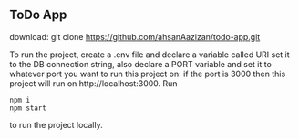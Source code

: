 ## ToDo App

download: git clone https://github.com/ahsanAazizan/todo-app.git

To run the project, create a .env file and declare a variable called URI set it to the DB connection string, also declare a PORT variable and set it to whatever port you want to run this project on: if the port is 3000 then this project will run on http://localhost:3000. Run 
```console 
npm i
npm start
```
to run the project locally.
